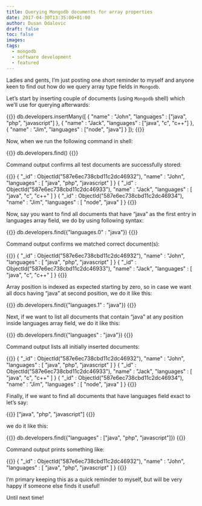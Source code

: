 ```yaml
---
title: Querying Mongodb documents for array properties
date: 2017-04-30T13:35:00+01:00
author: Dusan Odalovic
draft: false
toc: false
images:
tags:
  - mongodb
  - software development
  - featured
---
```


Ladies and gents, I’m just posting one short reminder to myself and anyone keen to find out how do
 we query array type fields in `Mongodb`.

Let’s start by inserting couple of documents (using `Mongodb` shell) which we’ll use for querying 
afterwards:

{{<highlight javascript>}}
db.developers.insertMany([
    { "name" : "John", "languages" : ["java", "php", "javascript"] },
    { "name" : "Jack", "languages" : ["java", "c", "c++"] },
    { "name" : "Jim", "languages" : ["node", "java"] }
]);
{{</highlight>}}

Now, when we run the following command in shell:

{{<highlight javascript>}}
db.developers.find()
{{</highlight>}}

Command output confirms all test documents are successfully stored:

{{<highlight json>}}
{
    "_id" : ObjectId("587e6ec738cbd11c2dc46932"),
    "name" : "John",
    "languages" : [
        "java",
        "php",
        "javascript"
    ]
}
{
    "_id" : ObjectId("587e6ec738cbd11c2dc46933"),
    "name" : "Jack",
    "languages" : [
        "java",
        "c",
        "c++"
    ]
}
{
    "_id" : ObjectId("587e6ec738cbd11c2dc46934"),
    "name" : "Jim",
    "languages" : [
        "node",
        "java"
    ]
}
{{</highlight>}}

Now, say you want to find all documents that have “java” as the first entry in languages array 
field, we do by using following syntax:

{{<highlight javascript>}}
db.developers.find({"languages.0" : "java"})
{{</highlight>}}

Command output confirms we matched correct document(s):

{{<highlight json>}}
{
    "_id" : ObjectId("587e6ec738cbd11c2dc46932"),
    "name" : "John",
    "languages" : [
        "java",
        "php",
        "javascript"
    ]
}
{
    "_id" : ObjectId("587e6ec738cbd11c2dc46933"),
    "name" : "Jack",
    "languages" : [
        "java",
        "c",
        "c++"
    ]
}
{{</highlight>}}

Array position is indexed as expected starting by zero, so in case we want all docs having “java” 
at second position, we do it like this:

{{<highlight javascript>}}
db.developers.find({"languages.1" : "java"})
{{</highlight>}}

Next, if we want to list all documents that contain “java” at any position inside languages array 
field, we do it like this:

{{<highlight javascript>}}
db.developers.find({"languages" : "java"})
{{</highlight>}}

Command output lists all initially inserted documents:

{{<highlight json>}}
{
    "_id" : ObjectId("587e6ec738cbd11c2dc46932"),
    "name" : "John",
    "languages" : [
        "java",
        "php",
        "javascript"
    ]
}
{
    "_id" : ObjectId("587e6ec738cbd11c2dc46933"),
    "name" : "Jack",
    "languages" : [
        "java",
        "c",
        "c++"
    ]
}
{
    "_id" : ObjectId("587e6ec738cbd11c2dc46934"),
    "name" : "Jim",
    "languages" : [
        "node",
        "java"
    ]
}
{{</highlight>}}

Finally, if we want to find all documents that have languages field exact to let’s say:

{{<highlight json>}}
["java", "php", "javascript"]
{{</highlight>}}

we do it like this:

{{<highlight javascript>}}
db.developers.find({"languages" : ["java", "php", "javascript"]})
{{</highlight>}}

Command output prints something like:

{{<highlight json>}}
{
    "_id" : ObjectId("587e6ec738cbd11c2dc46932"),
    "name" : "John",
    "languages" : [
        "java",
        "php",
        "javascript"
    ]
}
{{</highlight>}}

I’m primary keeping this as a quick reminder to myself, but will be very happy if someone else 
finds it useful!

Until next time!